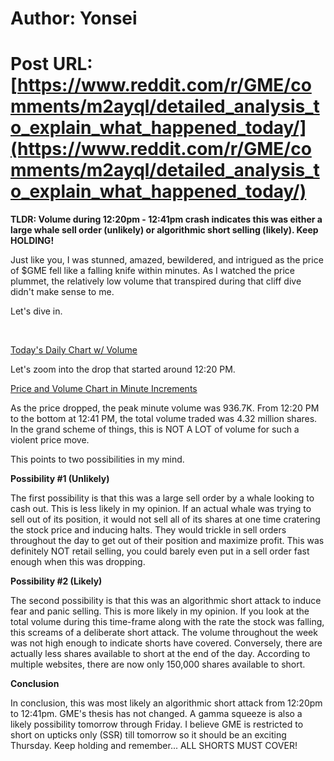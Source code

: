 # Author: Yonsei
# Post URL: [https://www.reddit.com/r/GME/comments/m2ayql/detailed_analysis_to_explain_what_happened_today/](https://www.reddit.com/r/GME/comments/m2ayql/detailed_analysis_to_explain_what_happened_today/)


**TLDR: Volume during 12:20pm - 12:41pm crash indicates this was either a large whale sell order (unlikely) or algorithmic short selling (likely). Keep HOLDING!**

Just like you, I was stunned, amazed, bewildered, and intrigued as the price of $GME fell like a falling knife within minutes. As I watched the price plummet, the relatively low volume that transpired during that cliff dive didn't make sense to me.

Let's dive in.

&#x200B;

[Today's Daily Chart w\/ Volume](https://preview.redd.it/rzgy5t19x9m61.jpg?width=1320&format=pjpg&auto=webp&s=c766a3489225bfdb7fa8ce554cd1d0e517264d67)

Let's zoom into the drop that started around 12:20 PM.

[Price and Volume Chart in Minute Increments](https://preview.redd.it/yzmipqjzy9m61.jpg?width=1320&format=pjpg&auto=webp&s=516210096bb28774da52c10cb3241e302e923828)

As the price dropped, the peak minute volume was 936.7K. From 12:20 PM to the bottom at 12:41 PM, the total volume traded was 4.32 million shares. In the grand scheme of things, this is NOT A LOT of volume for such a violent price move.

This points to two possibilities in my mind.

**Possibility #1 (Unlikely)**

The first possibility is that this was a large sell order by a whale looking to cash out. This is less likely in my opinion. If an actual whale was trying to sell out of its position, it would not sell all of its shares at one time cratering the stock price and inducing halts. They would trickle in sell orders throughout the day to get out of their position and maximize profit. This was definitely NOT retail selling, you could barely even put in a sell order fast enough when this was dropping.

**Possibility #2 (Likely)**

The second possibility is that this was an algorithmic short attack to induce fear and panic selling. This is more likely in my opinion. If you look at the total volume during this time-frame along with the rate the stock was falling, this screams of a deliberate short attack. The volume throughout the week was not high enough to indicate shorts have covered. Conversely, there are actually less shares available to short at the end of the day. According to multiple websites, there are now only 150,000 shares available to short.

**Conclusion**

In conclusion, this was most likely an algorithmic short attack from 12:20pm to 12:41pm. GME's thesis has not changed. A gamma squeeze is also a likely possibility tomorrow through Friday. I believe GME is restricted to short on upticks only (SSR) till tomorrow so it should be an exciting Thursday. Keep holding and remember... ALL SHORTS MUST COVER!